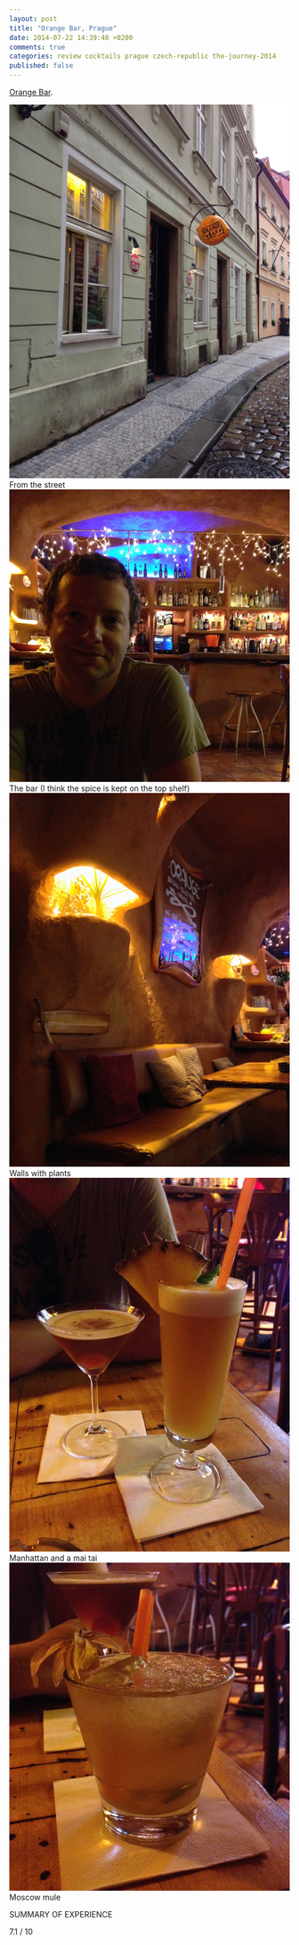 ```yaml
---
layout: post
title: "Orange Bar, Prague"
date: 2014-07-22 14:39:48 +0200
comments: true
categories: review cocktails prague czech-republic the-journey-2014
published: false
---
```


<div itemprop="description">

  <p><a href="http://www.orangebar.cz/en/homepage.html"><span itemprop="itemreviewed">Orange Bar</span></a>.</p>

  <div class="img">
    <a href="{{ root_url }}/images/the-journey/prague/orangebar/outside.jpg">
      <img src="/images/the-journey/prague/orangebar/outside.jpg">
    </a>
    <div class="alt">From the street</div>
  </div>

  <div class="img">
    <a href="{{ root_url }}/images/the-journey/prague/orangebar/bar.jpg">
      <img src="/images/the-journey/prague/orangebar/bar.jpg">
    </a>
    <div class="alt">The bar (I think the spice is kept on the top shelf)</div>
  </div>

  <div class="img">
    <a href="{{ root_url }}/images/the-journey/prague/orangebar/plants.jpg">
      <img src="/images/the-journey/prague/orangebar/plants.jpg">
    </a>
    <div class="alt">Walls with plants</div>
  </div>

  <div class="img">
    <a href="{{ root_url }}/images/the-journey/prague/orangebar/cocktails.jpg">
      <img src="/images/the-journey/prague/orangebar/cocktails.jpg">
    </a>
    <div class="alt">Manhattan and a mai tai</div>
  </div>

  <div class="img">
    <a href="{{ root_url }}/images/the-journey/prague/orangebar/moscow-mule.jpg">
      <img src="/images/the-journey/prague/orangebar/moscow-mule.jpg">
    </a>
    <div class="alt">Moscow mule</div>
  </div>

  <p><span itemprop="summary">SUMMARY OF EXPERIENCE</span></p>

  <p class="score">
    <span itemprop="rating" itemscope itemtype="http://data-vocabulary.org/Rating">
      <span itemprop="value">7.1</span> 
      <meta itemprop="best" content="10"/> / 10
    </span> 
  </p>
  
</div>